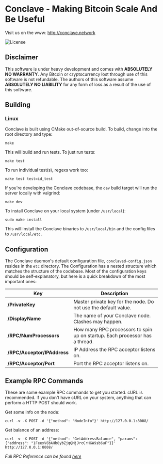 # Conclave - Making Bitcoin Scale And Be Useful

Visit us on the www: http://conclave.network

![](https://img.shields.io/badge/license-GPL_3-green.svg "License")

## Disclaimer
This software is under heavy development and comes with **ABSOLUTELY NO WARRANTY**. 
Any Bitcoin or cryptocurrency lost through use of this software is not refundable. 
The authors of this software assume **ABSOLUTELY NO LIABILITY** for any form of loss 
as a result of the use of this software.

## Building

### Linux

Conclave is built using CMake out-of-source build. To build, change into the root 
directory and type:

```
make
```

This will build and run tests. To just run tests:

```
make test
```

To run individual test(s), regexs work too:

```
make test test=id_test
```

If you're developing the Conclave codebase, the `dev` build target will run the server locally with
valgrind:

```
make dev
```

To install Conclave on your local system (under `/usr/local`):

```
sudo make install
```

This will install the Conclave binaries to `/usr/local/bin` and the config files to 
`/usr/local/etc`.



## Configuration

The Conclave daemon's default configuration file, `conclaved-config.json` resides in the
`etc` directory. The Configuration has a nested structure which matches the structure
of the codebase. Most of the configuration keys should be self-explanatory, but here is
a quick breakdown of the most important ones:

| Key                          |  Description                                                                |
|------------------------------|-----------------------------------------------------------------------------|
| **/PrivateKey**              | Master private key for the node. Do not use the default value.              |
| **/DisplayName**             | The name of your Conclave node. Clashes may happen.                         |
| **/RPC/NumProcessors**       | How many RPC processors to spin up on startup. Each processor has a thread. |
| **/RPC/Acceptor/IPAddress**  | IP Address the RPC acceptor listens on.                                     | 
| **/RPC/Acceptor/Port**       | Port the RPC acceptor listens on.                                          |

## Example RPC Commands

These are some example RPC commands to get you started. cURL is recommended. If you don't have cURL 
on your system, anything that can perform a HTTP POST should work.

Get some info on the node:

```
curl -v -X POST -d '{"method": "NodeInfo"}' http://127.0.0.1:8008/
```

Get balance of an address:

```
curl -v -X POST -d '{"method": "GetAddressBalance", "params": {"address": "1FeexV6bAHb8ybZjqQMjJrcCrHGW9sb6uF"}}' http://127.0.0.1:8008/
```

*Full RPC Reference can be found [here](docs/rpc/Index.md)*
